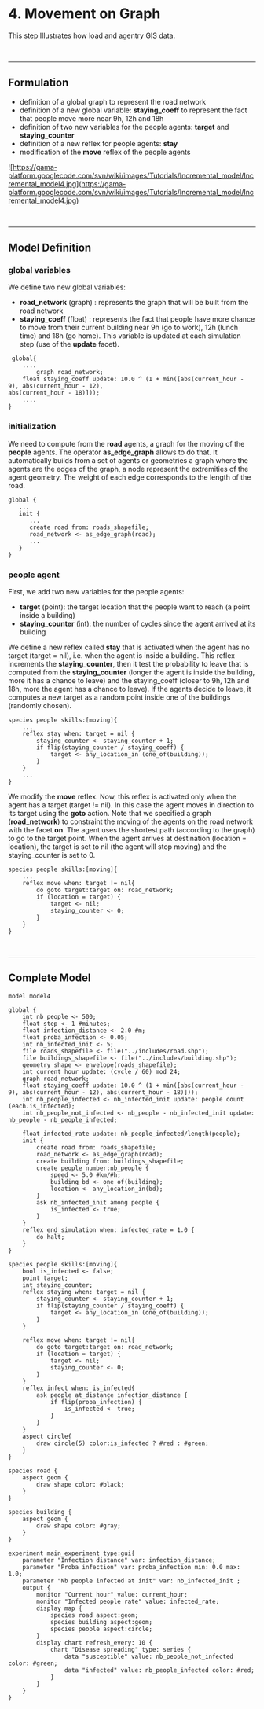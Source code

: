 # 4. Movement on Graph
This step Illustrates how load and agentry GIS data.

<br />

---



## Formulation
  * definition of a global graph to represent the road network
  * definition of a new global variable: **staying\_coeff** to represent the fact that people move more near 9h, 12h and 18h
  * definition of two new variables for the people agents: **target** and **staying\_counter**
  * definition of a new reflex for people agents: **stay**
  * modification of the **move** reflex of the people agents

![https://gama-platform.googlecode.com/svn/wiki/images/Tutorials/Incremental_model/Incremental_model4.jpg](https://gama-platform.googlecode.com/svn/wiki/images/Tutorials/Incremental_model/Incremental_model4.jpg)

<br />

---

## Model Definition

### global variables
We define two new global variables:
  * **road\_network** (graph) : represents the graph that will be built from the road network
  * **staying\_coeff** (float) : represents the fact that people have more chance to move from their current building near 9h (go to work), 12h (lunch time) and 18h (go home). This variable is updated at each simulation step (use of the **update** facet).

```
 global{
	....
        graph road_network;
	float staying_coeff update: 10.0 ^ (1 + min([abs(current_hour - 9), abs(current_hour - 12), 
abs(current_hour - 18)]));
	....
}
```

### initialization
We need to compute from the **road** agents, a graph for the moving of the **people** agents. The operator **as\_edge\_graph** allows to do that. It automatically builds from a set of agents or geometries a graph where the agents are the edges of the graph, a node represent the extremities of the agent geometry. The weight of each edge corresponds to the length of the road.
```
global {
   ...
   init {
      ...
      create road from: roads_shapefile;
      road_network <- as_edge_graph(road);	
      ...
   }
}
```

### people agent
First, we add two new variables for the people agents:
  * **target** (point): the target location that the people want to reach (a point inside a building)
  * **staying\_counter** (int): the number of cycles since the agent arrived at its building

We define a new reflex called **stay** that is activated when the agent has no target (target = nil), i.e. when the agent is inside a building. This reflex increments the **staying\_counter**, then it test the probability to leave that is computed from the **staying\_counter** (longer the agent is inside the building, more it has a chance to leave) and the staying\_coeff (closer to 9h, 12h and 18h, more the agent has a chance to leave).
If the agents decide to leave, it computes a new target as a random point inside one of the buildings (randomly chosen).

```
species people skills:[moving]{		
	...
	reflex stay when: target = nil {
		staying_counter <- staying_counter + 1;
		if flip(staying_counter / staying_coeff) {
			target <- any_location_in (one_of(building));
		}
	}
	...
}
```

We modify the **move** reflex. Now, this reflex is activated only when the agent has a target (target != nil). In this case the agent moves in direction to its target using the **goto** action. Note that we specified a graph (**road\_network**) to constraint the moving of the agents on the road network with the facet **on**. The agent uses the shortest path (according to the graph) to go to the target point. When the agent arrives at destination (location = location), the target is set to nil (the agent will stop moving) and the staying\_counter is set to 0.
```
species people skills:[moving]{		
	...
	reflex move when: target != nil{
		do goto target:target on: road_network;
		if (location = target) {
			target <- nil;
			staying_counter <- 0;
		} 
	}
}
```
<br />

---

## Complete Model

```
model model4 
 
global {
	int nb_people <- 500;
	float step <- 1 #minutes;
	float infection_distance <- 2.0 #m;
	float proba_infection <- 0.05;
	int nb_infected_init <- 5;
	file roads_shapefile <- file("../includes/road.shp");
	file buildings_shapefile <- file("../includes/building.shp");
	geometry shape <- envelope(roads_shapefile);
	int current_hour update: (cycle / 60) mod 24;
	graph road_network;
	float staying_coeff update: 10.0 ^ (1 + min([abs(current_hour - 9), abs(current_hour - 12), abs(current_hour - 18)]));
	int nb_people_infected <- nb_infected_init update: people count (each.is_infected);
	int nb_people_not_infected <- nb_people - nb_infected_init update: nb_people - nb_people_infected;
	
	float infected_rate update: nb_people_infected/length(people);
	init {
		create road from: roads_shapefile;
		road_network <- as_edge_graph(road);
		create building from: buildings_shapefile;
		create people number:nb_people {
			speed <- 5.0 #km/#h;
			building bd <- one_of(building);
			location <- any_location_in(bd);
		}
		ask nb_infected_init among people {
			is_infected <- true;
		}
	}
	reflex end_simulation when: infected_rate = 1.0 {
		do halt;
	}
}

species people skills:[moving]{		
	bool is_infected <- false;
	point target;
	int staying_counter;
	reflex staying when: target = nil {
		staying_counter <- staying_counter + 1;
		if flip(staying_counter / staying_coeff) {
			target <- any_location_in (one_of(building));
		}
	}
		
	reflex move when: target != nil{
		do goto target:target on: road_network;
		if (location = target) {
			target <- nil;
			staying_counter <- 0;
		} 
	}
	reflex infect when: is_infected{
		ask people at_distance infection_distance {
			if flip(proba_infection) {
				is_infected <- true;
			}
		}
	}
	aspect circle{
		draw circle(5) color:is_infected ? #red : #green;
	}
}

species road {
	aspect geom {
		draw shape color: #black;
	}
}

species building {
	aspect geom {
		draw shape color: #gray;
	}
}

experiment main_experiment type:gui{
	parameter "Infection distance" var: infection_distance;
	parameter "Proba infection" var: proba_infection min: 0.0 max: 1.0;
	parameter "Nb people infected at init" var: nb_infected_init ;
	output {
		monitor "Current hour" value: current_hour;
		monitor "Infected people rate" value: infected_rate;
		display map {
			species road aspect:geom;
			species building aspect:geom;
			species people aspect:circle;			
		}
		display chart refresh_every: 10 {
			chart "Disease spreading" type: series {
				data "susceptible" value: nb_people_not_infected color: #green;
				data "infected" value: nb_people_infected color: #red;
			}
		}
	}
}
```